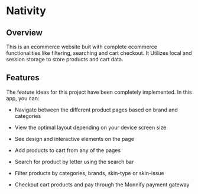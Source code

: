 # **Nativity**


## **Overview**

This is an ecommerce website buit with complete ecommerce functionalities like filtering, searching and cart checkout.  It Utilizes local and session storage to store products and cart data.

## **Features**

The feature ideas for this project have been completely implemented. In this app, you can:

- Navigate between the different product pages based on brand and categories
 
- View the optimal layout depending on your device screen size
 
- See design and interactive elements on the page
 
- Add products to cart from any of the pages
 
- Search for product by letter using the search bar
 
- Filter products by categories, brands, skin-type or skin-issue
 
- Checkout cart products and pay through the Monnify payment gateway

